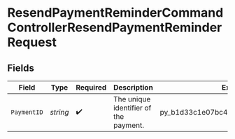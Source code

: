 # ResendPaymentReminderCommandControllerResendPaymentReminderRequest


## Fields

| Field                                 | Type                                  | Required                              | Description                           | Example                               |
| ------------------------------------- | ------------------------------------- | ------------------------------------- | ------------------------------------- | ------------------------------------- |
| `PaymentID`                           | *string*                              | :heavy_check_mark:                    | The unique identifier of the payment. | py_b1d33c1e07bc49899967025271d0ed50   |